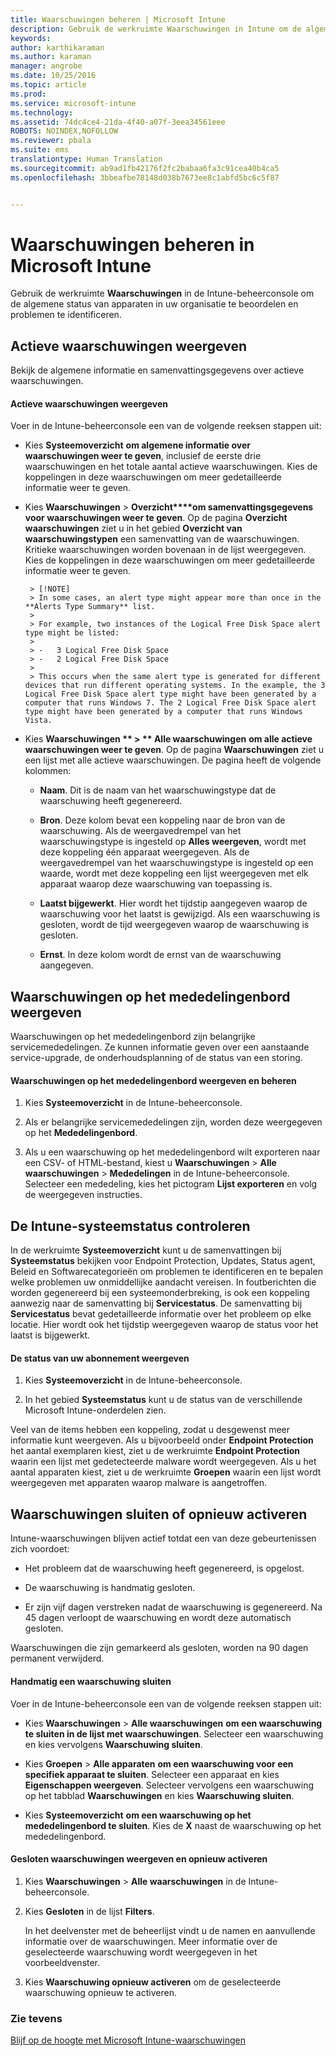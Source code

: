 ```yaml
---
title: Waarschuwingen beheren | Microsoft Intune
description: Gebruik de werkruimte Waarschuwingen in Intune om de algemene status van apparaten in uw organisatie te beoordelen.
keywords: 
author: karthikaraman
ms.author: karaman
manager: angrobe
ms.date: 10/25/2016
ms.topic: article
ms.prod: 
ms.service: microsoft-intune
ms.technology: 
ms.assetid: 74dc4ce4-21da-4f40-a07f-3eea34561eee
ROBOTS: NOINDEX,NOFOLLOW
ms.reviewer: pbala
ms.suite: ems
translationtype: Human Translation
ms.sourcegitcommit: ab9ad1fb42176f2fc2babaa6fa3c91cea40b4ca5
ms.openlocfilehash: 3bbeafbe78148d038b7673ee8c1abfd5bc6c5f87


---
```


# <a name="manage-alerts-in-microsoft-intune"></a>Waarschuwingen beheren in Microsoft Intune
Gebruik de werkruimte **Waarschuwingen** in de Intune-beheerconsole om de algemene status van apparaten in uw organisatie te beoordelen en problemen te identificeren.

## <a name="view-active-alerts"></a>Actieve waarschuwingen weergeven

Bekijk de algemene informatie en samenvattingsgegevens over actieve waarschuwingen.

#### <a name="to-view-active-alerts"></a>Actieve waarschuwingen weergeven

Voer in de Intune-beheerconsole een van de volgende reeksen stappen uit:

-  Kies **Systeemoverzicht** **om algemene informatie over waarschuwingen weer te geven**, inclusief de eerste drie waarschuwingen en het totale aantal actieve waarschuwingen. Kies de koppelingen in deze waarschuwingen om meer gedetailleerde informatie weer te geven.

-  Kies **Waarschuwingen** > **Overzicht****om samenvattingsgegevens voor waarschuwingen weer te geven**. Op de pagina **Overzicht waarschuwingen** ziet u in het gebied **Overzicht van waarschuwingstypen** een samenvatting van de waarschuwingen. Kritieke waarschuwingen worden bovenaan in de lijst weergegeven. Kies de koppelingen in deze waarschuwingen om meer gedetailleerde informatie weer te geven.

        > [!NOTE]
        > In some cases, an alert type might appear more than once in the **Alerts Type Summary** list.
        >
        > For example, two instances of the Logical Free Disk Space alert type might be listed:
        >
        > -   3 Logical Free Disk Space
        > -   2 Logical Free Disk Space
        >
        > This occurs when the same alert type is generated for different devices that run different operating systems. In the example, the 3 Logical Free Disk Space alert type might have been generated by a computer that runs Windows 7. The 2 Logical Free Disk Space alert type might have been generated by a computer that runs Windows Vista.

-   Kies **Waarschuwingen ** > ** Alle waarschuwingen** **om alle actieve waarschuwingen weer te geven**. Op de pagina **Waarschuwingen** ziet u een lijst met alle actieve waarschuwingen. De pagina heeft de volgende kolommen:

    -   **Naam**. Dit is de naam van het waarschuwingstype dat de waarschuwing heeft gegenereerd.

    -   **Bron**. Deze kolom bevat een koppeling naar de bron van de waarschuwing. Als de weergavedrempel van het waarschuwingstype is ingesteld op **Alles weergeven**, wordt met deze koppeling één apparaat weergegeven. Als de weergavedrempel van het waarschuwingstype is ingesteld op een waarde, wordt met deze koppeling een lijst weergegeven met elk apparaat waarop deze waarschuwing van toepassing is.

    -   **Laatst bijgewerkt**. Hier wordt het tijdstip aangegeven waarop de waarschuwing voor het laatst is gewijzigd. Als een waarschuwing is gesloten, wordt de tijd weergegeven waarop de waarschuwing is gesloten.

    -   **Ernst**. In deze kolom wordt de ernst van de waarschuwing aangegeven.

## <a name="view-notice-board-alerts"></a>Waarschuwingen op het mededelingenbord weergeven
Waarschuwingen op het mededelingenbord zijn belangrijke servicemededelingen. Ze kunnen informatie geven over een aanstaande service-upgrade, de onderhoudsplanning of de status van een storing.

#### <a name="to-view-and-manage-notice-board-alerts"></a>Waarschuwingen op het mededelingenbord weergeven en beheren

1.  Kies **Systeemoverzicht** in de Intune-beheerconsole.

2.  Als er belangrijke servicemededelingen zijn, worden deze weergegeven op het **Mededelingenbord**.

3.  Als u een waarschuwing op het mededelingenbord wilt exporteren naar een CSV- of HTML-bestand, kiest u **Waarschuwingen** > **Alle waarschuwingen** >    **Mededelingen** in de Intune-beheerconsole. Selecteer een mededeling, kies het pictogram **Lijst exporteren** en volg de weergegeven instructies.

## <a name="review-intune-system-status"></a>De Intune-systeemstatus controleren
In de werkruimte **Systeemoverzicht** kunt u de samenvattingen bij **Systeemstatus** bekijken voor Endpoint Protection, Updates, Status agent, Beleid en Softwarecategorieën om problemen te identificeren en te bepalen welke problemen uw onmiddellijke aandacht vereisen. In foutberichten die worden gegenereerd bij een systeemonderbreking, is ook een koppeling aanwezig naar de samenvatting bij **Servicestatus**. De samenvatting bij **Servicestatus** bevat gedetailleerde informatie over het probleem op elke locatie. Hier wordt ook het tijdstip weergegeven waarop de status voor het laatst is bijgewerkt.

#### <a name="to-view-the-status-of-your-subscription"></a>De status van uw abonnement weergeven

1.  Kies **Systeemoverzicht** in de Intune-beheerconsole.

2.  In het gebied **Systeemstatus** kunt u de status van de verschillende Microsoft Intune-onderdelen zien.

  Veel van de items hebben een koppeling, zodat u desgewenst meer informatie kunt weergeven. Als u bijvoorbeeld onder **Endpoint Protection** het aantal exemplaren kiest, ziet u de werkruimte **Endpoint Protection** waarin een lijst met gedetecteerde malware wordt weergegeven. Als u het aantal apparaten kiest, ziet u de werkruimte **Groepen** waarin een lijst wordt weergegeven met apparaten waarop malware is aangetroffen.

## <a name="close-and-reactivate-alerts"></a>Waarschuwingen sluiten of opnieuw activeren
Intune-waarschuwingen blijven actief totdat een van deze gebeurtenissen zich voordoet:

-   Het probleem dat de waarschuwing heeft gegenereerd, is opgelost.

-   De waarschuwing is handmatig gesloten.

-   Er zijn vijf dagen verstreken nadat de waarschuwing is gegenereerd. Na 45 dagen verloopt de waarschuwing en wordt deze automatisch gesloten.

Waarschuwingen die zijn gemarkeerd als gesloten, worden na 90 dagen permanent verwijderd.

#### <a name="to-manually-close-an-alert"></a>Handmatig een waarschuwing sluiten

Voer in de Intune-beheerconsole een van de volgende reeksen stappen uit:

- Kies **Waarschuwingen** > **Alle waarschuwingen** **om een waarschuwing te sluiten in de lijst met waarschuwingen**. Selecteer een waarschuwing en kies vervolgens **Waarschuwing sluiten**.

- Kies **Groepen** > **Alle apparaten** **om een waarschuwing voor een specifiek apparaat te sluiten**. Selecteer een apparaat en kies **Eigenschappen weergeven**. Selecteer vervolgens een waarschuwing op het tabblad **Waarschuwingen** en kies **Waarschuwing sluiten**.

- Kies **Systeemoverzicht** **om een waarschuwing op het mededelingenbord te sluiten**. Kies de **X** naast de waarschuwing op het mededelingenbord.

#### <a name="to-view-and-reactivate-closed-alerts"></a>Gesloten waarschuwingen weergeven en opnieuw activeren

1.  Kies **Waarschuwingen** > **Alle waarschuwingen** in de Intune-beheerconsole.

2.  Kies **Gesloten** in de lijst **Filters**.

    In het deelvenster met de beheerlijst vindt u de namen en aanvullende informatie over de waarschuwingen. Meer informatie over de geselecteerde waarschuwing wordt weergegeven in het voorbeeldvenster.

3.  Kies **Waarschuwing opnieuw activeren** om de geselecteerde waarschuwing opnieuw te activeren.

### <a name="see-also"></a>Zie tevens
[Blijf op de hoogte met Microsoft Intune-waarschuwingen](../deploy-use/get-notified-by-alerts.md)



<!--HONumber=Nov16_HO1-->


